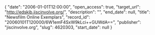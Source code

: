 {
  "date": "2006-01-01T12:00:00", 
  "open_access": true, 
  "target_url": "http://edskjb.jiscinvolve.org/", 
  "description": "", 
  "end_date": null, 
  "title": "Newsfilm Online Exemplars", 
  "record_id": "20060101T120000/6W1emF4SxW9kLci++GUWdA==", 
  "publisher": "jiscinvolve.org", 
  "slug": 4620303, 
  "start_date": null
}

